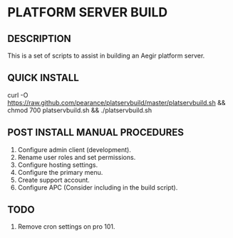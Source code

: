 # PLATFORM SERVER BUILD

## DESCRIPTION

This is a set of scripts to assist in building an Aegir platform server.

## QUICK INSTALL

curl -O https://raw.github.com/pearance/platservbuild/master/platservbuild.sh && chmod 700 platservbuild.sh && ./platservbuild.sh

## POST INSTALL MANUAL PROCEDURES

1. Configure admin client (development).
2. Rename user roles and set permissions.
3. Configure hosting settings.
4. Configure the primary menu.
5. Create support account.
6. Configure APC (Consider including in the build script).


## TODO
1. Remove cron settings on pro 101.

